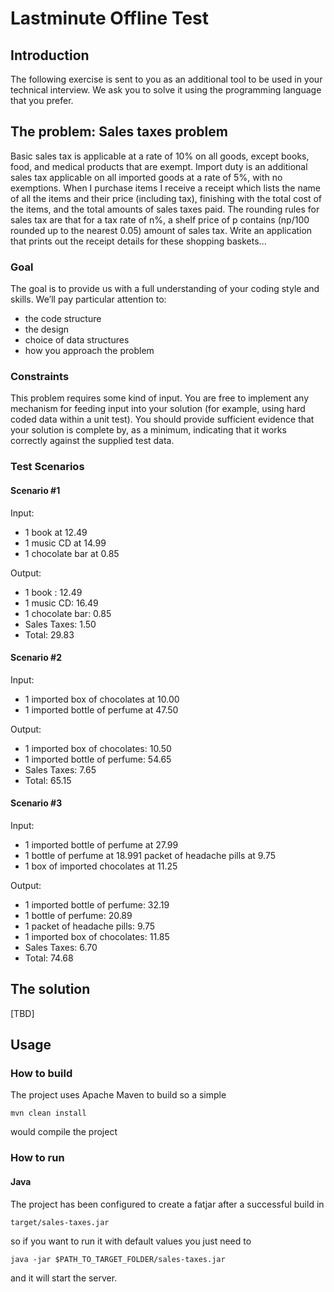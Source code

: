 # Lastminute Offline Test

## Introduction
The following exercise is sent to you as an additional tool to be used in your technical interview.
We ask you to solve it using the programming language that you prefer.

## The problem: Sales taxes problem
Basic sales tax is applicable at a rate of 10% on all goods, except books, food, and medical
products that are exempt. Import duty is an additional sales tax applicable on all imported goods
at a rate of 5%, with no exemptions.
When I purchase items I receive a receipt which lists the name of all the items and their price
(including tax), finishing with the total cost of the items, and the total amounts of sales taxes
paid. The rounding rules for sales tax are that for a tax rate of n%, a shelf price of p contains
(np/100 rounded up to the nearest 0.05) amount of sales tax.
Write an application that prints out the receipt details for these shopping baskets...

### Goal
The goal is to provide us with a full understanding of your coding style and skills. We’ll pay
particular attention to:
* the code structure
* the design
* choice of data structures
* how you approach the problem

### Constraints
This problem requires some kind of input. You are free to implement any mechanism for feeding
input into your solution (for example, using hard coded data within a unit test). You should
provide sufficient evidence that your solution is complete by, as a minimum, indicating that it
works correctly against the supplied test data.

### Test Scenarios

#### Scenario #1
Input:
* 1 book at 12.49
* 1 music CD at 14.99
* 1 chocolate bar at 0.85

Output:
* 1 book : 12.49
* 1 music CD: 16.49
* 1 chocolate bar: 0.85
* Sales Taxes: 1.50
* Total: 29.83


#### Scenario #2
Input:
* 1 imported box of chocolates at 10.00
* 1 imported bottle of perfume at 47.50

Output:
* 1 imported box of chocolates: 10.50
* 1 imported bottle of perfume: 54.65
* Sales Taxes: 7.65
* Total: 65.15

#### Scenario #3
Input:
* 1 imported bottle of perfume at 27.99
* 1 bottle of perfume at 18.991 packet of headache pills at 9.75
* 1 box of imported chocolates at 11.25

Output:
* 1 imported bottle of perfume: 32.19
* 1 bottle of perfume: 20.89
* 1 packet of headache pills: 9.75
* 1 imported box of chocolates: 11.85
* Sales Taxes: 6.70
* Total: 74.68


## The solution
[TBD]

## Usage

### How to build
The project uses Apache Maven to build so a simple
```
mvn clean install
```
would compile the project

### How to run

#### Java
The project has been configured to create a fatjar after a successful build in
```
target/sales-taxes.jar
```
so if you want to run it with default values you just need to
```
java -jar $PATH_TO_TARGET_FOLDER/sales-taxes.jar
```
and it will start the server.


